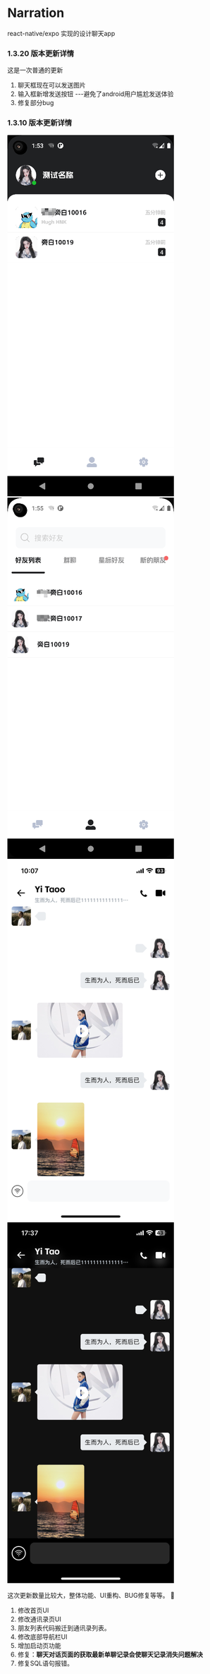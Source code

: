 # Narration
react-native/expo 实现的设计聊天app


### 1.3.20 版本更新详情

这是一次普通的更新

1. 聊天框现在可以发送图片
2. 输入框新增发送按钮 ---避免了android用户尴尬发送体验
3. 修复部分bug

### 1.3.10 版本更新详情

![首页UI](./mdImg/1678413238812.jpg "首页UI")     ![首页UI](./mdImg/Snipaste_2023-03-10_09-55-21.png "首页UI")
![首页UI](./mdImg/img23.png "聊天界面UI")  ![首页UI](./mdImg/img33.png "聊天界面UI")

这次更新数量比较大，整体功能、UI重构、BUG修复等等。 🥳

1. 修改首页UI
2. 修改通讯录页UI
3. 朋友列表代码搬迁到通讯录列表。
4. 修改底部导航栏UI
5. 增加启动页功能
6. 修复：**聊天对话页面的获取最新单聊记录会使聊天记录消失问题解决**
7. 修复SQL语句报错。